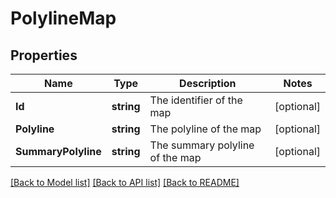 # PolylineMap

## Properties

Name | Type | Description | Notes
------------ | ------------- | ------------- | -------------
**Id** | **string** | The identifier of the map | [optional] 
**Polyline** | **string** | The polyline of the map | [optional] 
**SummaryPolyline** | **string** | The summary polyline of the map | [optional] 

[[Back to Model list]](../README.md#documentation-for-models) [[Back to API list]](../README.md#documentation-for-api-endpoints) [[Back to README]](../README.md)



